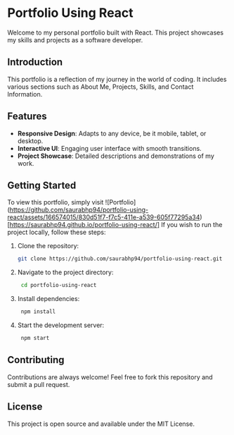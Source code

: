 # Portfolio Using React

Welcome to my personal portfolio built with React. This project showcases my skills and projects as a software developer.

## Introduction

This portfolio is a reflection of my journey in the world of coding. It includes various sections such as About Me, Projects, Skills, and Contact Information.

## Features

- **Responsive Design**: Adapts to any device, be it mobile, tablet, or desktop.
- **Interactive UI**: Engaging user interface with smooth transitions.
- **Project Showcase**: Detailed descriptions and demonstrations of my work.

## Getting Started


To view this portfolio, simply visit ![Portfolio] (https://github.com/saurabhp94/portfolio-using-react/assets/166574015/830d51f7-f7c5-411e-a539-605f77295a34) [https://saurabhp94.github.io/portfolio-using-react/]
If you wish to run the project locally, follow these steps:

1. Clone the repository:
   ```bash
   git clone https://github.com/saurabhp94/portfolio-using-react.git
2. Navigate to the project directory:
   ```bash
    cd portfolio-using-react

4. Install dependencies:
   ```bash
    npm install

6. Start the development server:
   ```bash
    npm start

## Contributing

Contributions are always welcome! Feel free to fork this repository and submit a pull request.

## License

This project is open source and available under the MIT License.
